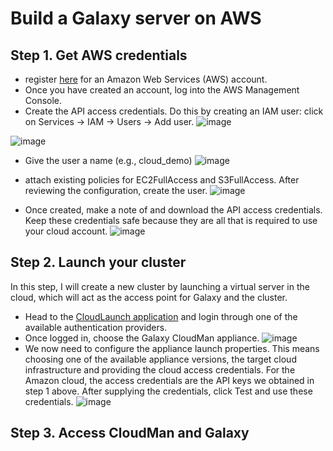 # Build a Galaxy server on AWS
## Step 1. Get AWS credentials
* register [here](https://portal.aws.amazon.com/billing/signup#/start) for an Amazon Web Services (AWS) account.
* Once you have created an account, log into the AWS Management Console.
* Create the API access credentials. Do this by creating an IAM user: click on Services → IAM → Users → Add user.
![image](https://bco-gwu.s3.amazonaws.com/images/Screen+Shot+2019-07-31+at+16.59.14.png)


![image](https://bco-gwu.s3.amazonaws.com/images/Screen+Shot+2019-07-31+at+17.00.04.png)
* Give the user a name (e.g., cloud_demo)
![image](https://bco-gwu.s3.amazonaws.com/images/Screen+Shot+2019-07-31+at+17.02.31.png)

* attach existing policies for EC2FullAccess and S3FullAccess. After reviewing the configuration, create the user. 
![image](https://bco-gwu.s3.amazonaws.com/images/Screen+Shot+2019-07-31+at+17.16.33.png)

* Once created, make a note of and download the API access credentials. Keep these credentials safe because they are all that is required to use your cloud account.
![image](https://bco-gwu.s3.amazonaws.com/images/Screen+Shot+2019-07-31+at+17.22.37.png)

## Step 2. Launch your cluster
In this step, I will create a new cluster by launching a virtual server in the cloud, which will act as the access point for Galaxy and the cluster.
* Head to the [CloudLaunch application](https://launch.usegalaxy.org/catalog) and login through one of the available authentication providers. 
* Once logged in, choose the Galaxy CloudMan appliance.
![image](https://bco-gwu.s3.amazonaws.com/images/Screen+Shot+2019-07-31+at+17.32.34.png)
* We now need to configure the appliance launch properties. This means choosing one of the available appliance versions, the target cloud infrastructure and providing the cloud access credentials. For the Amazon cloud, the access credentials are the API keys we obtained in step 1 above. After supplying the credentials, click Test and use these credentials.
![image](https://bco-gwu.s3.amazonaws.com/images/Screen+Shot+2019-07-31+at+17.36.15.png)

## Step 3. Access CloudMan and Galaxy








